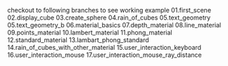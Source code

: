  checkout to following branches to see working example
  01.first_scene
  02.display_cube
  03.create_sphere
  04.rain_of_cubes
  05.text_geometry
  05.text_geometry_b
  06.material_basics
  07.depth_material
  08.line_material
  09.points_material
  10.lambert_material
  11.phong_material
  12.standard_material
  13.lambart_phong_standard
  14.rain_of_cubes_with_other_material
  15.user_interaction_keyboard
  16.user_interaction_mouse
  17.user_interaction_mouse_ray_distance

